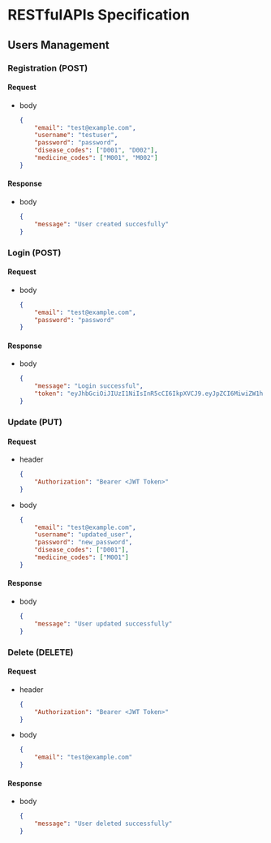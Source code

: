 # RESTfulAPIs Specification

## Users Management
### Registration (POST)
#### Request
- body
    ```json
    {
        "email": "test@example.com",
        "username": "testuser",
        "password": "password",
        "disease_codes": ["D001", "D002"],
        "medicine_codes": ["M001", "M002"]
    }
    ```
#### Response
- body
    ```json
    {
        "message": "User created succesfully"
    }
    ```

### Login (POST)
#### Request
- body
    ```json
    {
        "email": "test@example.com",
        "password": "password"
    }
    ```
#### Response
- body
    ```json
    {
        "message": "Login successful",
        "token": "eyJhbGciOiJIUzI1NiIsInR5cCI6IkpXVCJ9.eyJpZCI6MiwiZW1haWwiOiJ0ZXN0QGV4YW1wbGUuY29tIiwidXNlcm5hbWUiOiJ0ZXN0dXNlciIsImlhdCI6MTczNjUzMDk0OSwiZXhwIjoxNzM2NTM0NTQ5fQ.NaH66O7kb-GGCww2KBLKXFAVw6jyIK7PVt3AFc8XndA"
    }
    ```

### Update (PUT)
#### Request
- header
    ```json
    {
        "Authorization": "Bearer <JWT Token>"
    }
    ```
- body
    ```json
    {
        "email": "test@example.com",
        "username": "updated_user",
        "password": "new_password",
        "disease_codes": ["D001"],
        "medicine_codes": ["M001"]
    }
    ```
#### Response
- body
    ```json
    {
        "message": "User updated successfully"
    }
    ```

### Delete (DELETE)
#### Request
- header
    ```json
    {
        "Authorization": "Bearer <JWT Token>"
    }
    ```

- body
    ```json
    {
        "email": "test@example.com"
    }
    ```

#### Response
- body
    ```json
    {
        "message": "User deleted successfully"
    }
    ```